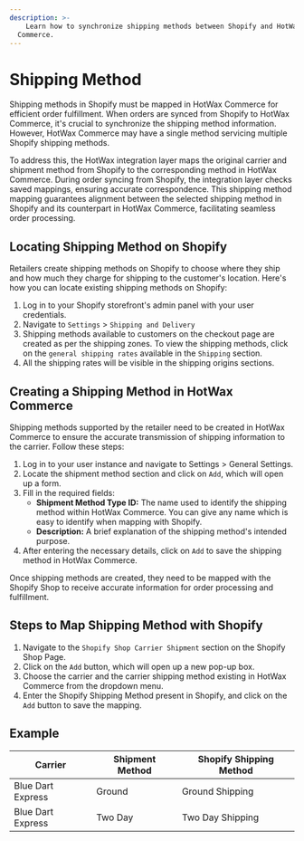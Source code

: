 ```yaml
---
description: >-
    Learn how to synchronize shipping methods between Shopify and HotWax
  Commerce.
---
```


# Shipping Method

Shipping methods in Shopify must be mapped in HotWax Commerce for efficient order fulfillment. When orders are synced from Shopify to HotWax Commerce, it's crucial to synchronize the shipping method information. However, HotWax Commerce may have a single method servicing multiple Shopify shipping methods.

To address this, the HotWax integration layer maps the original carrier and shipment method from Shopify to the corresponding method in HotWax Commerce. During order syncing from Shopify, the integration layer checks saved mappings, ensuring accurate correspondence. This shipping method mapping guarantees alignment between the selected shipping method in Shopify and its counterpart in HotWax Commerce, facilitating seamless order processing.

## Locating Shipping Method on Shopify

Retailers create shipping methods on Shopify to choose where they ship and how much they charge for shipping to the customer's location. Here's how you can locate existing shipping methods on Shopify:

1. Log in to your Shopify storefront's admin panel with your user credentials.
2. Navigate to `Settings` > `Shipping and Delivery`
3. Shipping methods available to customers on the checkout page are created as per the shipping zones. To view the shipping methods, click on the `general shipping rates` available in the `Shipping` section.
4. All the shipping rates will be visible in the shipping origins sections.

## Creating a Shipping Method in HotWax Commerce

Shipping methods supported by the retailer need to be created in HotWax Commerce to ensure the accurate transmission of shipping information to the carrier. Follow these steps:

1. Log in to your user instance and navigate to Settings > General Settings.
2. Locate the shipment method section and click on `Add`, which will open up a form.
3. Fill in the required fields:
   * **Shipment Method Type ID:** The name used to identify the shipping method within HotWax Commerce. You can give any name which is easy to identify when mapping with Shopify.
   * **Description:** A brief explanation of the shipping method's intended purpose.
4. After entering the necessary details, click on `Add` to save the shipping method in HotWax Commerce.

Once shipping methods are created, they need to be mapped with the Shopify Shop to receive accurate information for order processing and fulfillment.

## Steps to Map Shipping Method with Shopify

1. Navigate to the `Shopify Shop Carrier Shipment` section on the Shopify Shop Page.
2. Click on the `Add` button, which will open up a new pop-up box.
3. Choose the carrier and the carrier shipping method existing in HotWax Commerce from the dropdown menu.
4. Enter the Shopify Shipping Method present in Shopify, and click on the `Add` button to save the mapping.

## Example

| Carrier           | Shipment Method | Shopify Shipping Method |
| ----------------- | --------------- | ----------------------- |
| Blue Dart Express | Ground          | Ground Shipping         |
| Blue Dart Express | Two Day         | Two Day Shipping        |
